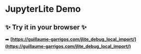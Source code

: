 # JupyterLite Demo

## ✨ Try it in your browser ✨

➡️ **[https://guillaume-garrigos.com/jlite_debug_local_import/](https://guillaume-garrigos.com/jlite_debug_local_import/)**

